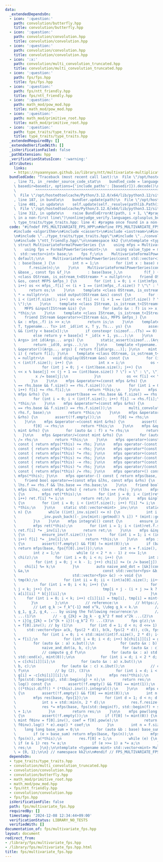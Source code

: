 ```yaml
---
data:
  _extendedDependsOn:
  - icon: ':question:'
    path: convolution/butterfly.hpp
    title: convolution/butterfly.hpp
  - icon: ':question:'
    path: convolution/convolution.hpp
    title: convolution/convolution.hpp
  - icon: ':question:'
    path: convolution/convolution.hpp
    title: convolution/convolution.hpp
  - icon: ':x:'
    path: convolution/multi_convolution_truncated.hpp
    title: convolution/multi_convolution_truncated.hpp
  - icon: ':question:'
    path: fps/fps.hpp
    title: fps/fps.hpp
  - icon: ':question:'
    path: fps/ntt_friendly.hpp
    title: fps/ntt_friendly.hpp
  - icon: ':question:'
    path: math_mod/pow_mod.hpp
    title: math_mod/pow_mod.hpp
  - icon: ':question:'
    path: math_mod/primitive_root.hpp
    title: math_mod/primitive_root.hpp
  - icon: ':question:'
    path: type_traits/type_traits.hpp
    title: type_traits/type_traits.hpp
  _extendedRequiredBy: []
  _extendedVerifiedWith: []
  _isVerificationFailed: false
  _pathExtension: hpp
  _verificationStatusIcon: ':warning:'
  attributes:
    links:
    - https://nyaannyaan.github.io/library/ntt/multivariate-multiplication.hpp
  bundledCode: "Traceback (most recent call last):\n  File \"/opt/hostedtoolcache/Python/3.12.0/x64/lib/python3.12/site-packages/onlinejudge_verify/documentation/build.py\"\
    , line 71, in _render_source_code_stat\n    bundled_code = language.bundle(stat.path,\
    \ basedir=basedir, options={'include_paths': [basedir]}).decode()\n          \
    \         ^^^^^^^^^^^^^^^^^^^^^^^^^^^^^^^^^^^^^^^^^^^^^^^^^^^^^^^^^^^^^^^^^^^^^^^^^^^^^^^^^\n\
    \  File \"/opt/hostedtoolcache/Python/3.12.0/x64/lib/python3.12/site-packages/onlinejudge_verify/languages/cplusplus.py\"\
    , line 187, in bundle\n    bundler.update(path)\n  File \"/opt/hostedtoolcache/Python/3.12.0/x64/lib/python3.12/site-packages/onlinejudge_verify/languages/cplusplus_bundle.py\"\
    , line 401, in update\n    self.update(self._resolve(pathlib.Path(included), included_from=path))\n\
    \  File \"/opt/hostedtoolcache/Python/3.12.0/x64/lib/python3.12/site-packages/onlinejudge_verify/languages/cplusplus_bundle.py\"\
    , line 312, in update\n    raise BundleErrorAt(path, i + 1, \"#pragma once found\
    \ in a non-first line\")\nonlinejudge_verify.languages.cplusplus_bundle.BundleErrorAt:\
    \ type_traits/type_traits.hpp: line 4: #pragma once found in a non-first line\n"
  code: "#ifndef FPS_MULTIVARIATE_FPS_HPP\n#define FPS_MULTIVARIATE_FPS_HPP 1\n\n\
    #include <algorithm>\n#include <cassert>\n#include <iostream>\n#include <vector>\n\
    \n#include \"../type_traits/type_traits.hpp\"\n#include \"../convolution/multi_convolution_truncated.hpp\"\
    \n#include \"ntt_friendly.hpp\"\n\nnamespace kk2 {\n\ntemplate <typename mint>\
    \ struct MultivariateFormalPowerSeries {\n    using mfps = MultivariateFormalPowerSeries;\n\
    \    using fps = FormalPowerSeries<mint>;\n    using value_type = mint;\n\n  \
    \  std::vector<int> base;\n    fps f;\n\n    MultivariateFormalPowerSeries() =\
    \ default;\n\n    MultivariateFormalPowerSeries(const std::vector<int> &base_)\
    \ : base(base_) {\n        int n = 1;\n        for (int x : base) n *= x;\n  \
    \      f.resize(n);\n    }\n\n    MultivariateFormalPowerSeries(const std::vector<int>\
    \ &base_, const fps &f_)\n        : base(base_),\n          f(f_) {}\n\n    template\
    \ <class OStream, is_ostream_t<OStream> * = nullptr>\n    friend OStream &operator<<(OStream\
    \ &os, const MFPS &mfps_) {\n        for (int i = 0; i < (int)mfps_.f.size();\
    \ i++) os << mfps_.f[i] << (i + 1 == (int)mfps_.f.size() ? \"\" : \" \");\n  \
    \      return os;\n    }\n\n    template <class OStream, is_ostream_t<OStream>\
    \ * = nullptr>\n    void output(OStream &os) const {\n        for (int i = 0;\
    \ i < (int)f.size(); i++) os << f[i] << (i + 1 == (int)f.size() ? \"\\n\" : \"\
    \ \");\n    }\n\n    template <class IStream, is_istream_t<IStream> * = nullptr>\n\
    \    MFPS &input(IStream &is) {\n        for (auto &x : f) is >> x;\n        return\
    \ *this;\n    }\n\n    template <class IStream, is_istream_t<IStream> * = nullptr>\n\
    \    friend IStream &operator>>(IStream &is, MFPS &mfps_) {\n        for (auto\
    \ &x : mfps_.f) is >> x;\n        return is;\n    }\n\n    template <typename\
    \ T, typename... Ts> int _id(int x, T y, Ts... ys) {\n        assert(x < (int)base.size()\
    \ && (int)y < base[x]);\n        if constexpr (sizeof...(Ts) == 0) return y;\n\
    \        else return y + base[x] * _id(x + 1, ys...);\n    }\n\n    template <typename...\
    \ Args> int id(Args... args) {\n        static_assert(sizeof...(Args) > 0);\n\
    \        return _id(0, args...);\n    }\n\n    template <typename... Args> mint\
    \ &operator()(Args... args) { return f[id(args...)]; }\n\n    mint &operator[](int\
    \ i) { return f[i]; }\n\n    template <class OStream, is_ostream_t<OStream> *\
    \ = nullptr>\n    void display(OStream &os) const {\n        for (int i = 0; i\
    \ < (int)f.size(); i++) {\n            int x = i;\n            os << \"f(\";\n\
    \            for (int j = 0; j < (int)base.size(); j++) {\n                os\
    \ << x % base[j] << (j + 1 == (int)base.size() ? \") = \" : \", \");\n       \
    \         x /= base[j];\n            }\n            os << f[i] << \"\\n\";\n \
    \       }\n    }\n\n    mfps &operator+=(const mfps &rhs) {\n        assert(base\
    \ == rhs.base && f.size() == rhs.f.size());\n        for (int i = 0; i < (int)f.size();\
    \ i++) f[i] += rhs.f[i];\n        return *this;\n    }\n\n    mfps &operator-=(const\
    \ mfps &rhs) {\n        assert(base == rhs.base && f.size() == rhs.f.size());\n\
    \        for (int i = 0; i < (int)f.size(); i++) f[i] -= rhs.f[i];\n        return\
    \ *this;\n    }\n\n    mfps &operator*=(const mfps &rhs) {\n        assert(base\
    \ == rhs.base && f.size() == rhs.f.size());\n        multi_convolution_truncated(f,\
    \ rhs.f, base);\n        return *this;\n    }\n\n    mfps &operator+=(const mint\
    \ &rhs) {\n        assert(!f.empty());\n        f[0] += rhs;\n        return *this;\n\
    \    }\n\n    mfps &operator-=(const mint &rhs) {\n        assert(!f.empty());\n\
    \        f[0] -= rhs;\n        return *this;\n    }\n\n    mfps &operator*=(const\
    \ mint &rhs) {\n        for (auto &x : f) x *= rhs;\n        return *this;\n \
    \   }\n\n    mfps &operator/=(const mint &rhs) {\n        for (auto &x : f) x\
    \ /= rhs;\n        return *this;\n    }\n\n    mfps operator+(const mfps &rhs)\
    \ const { return mfps(*this) += rhs; }\n\n    mfps operator-(const mfps &rhs)\
    \ const { return mfps(*this) -= rhs; }\n\n    mfps operator*(const mfps &rhs)\
    \ const { return mfps(*this) *= rhs; }\n\n    mfps operator+(const mint &rhs)\
    \ const { return mfps(*this) += rhs; }\n\n    mfps operator-(const mint &rhs)\
    \ const { return mfps(*this) -= rhs; }\n\n    mfps operator*(const mint &rhs)\
    \ const { return mfps(*this) *= rhs; }\n\n    mfps operator/(const mint &rhs)\
    \ const { return mfps(*this) /= rhs; }\n\n    mfps operator+() const { return\
    \ mfps(*this); }\n\n    mfps operator-() const { return mfps(base, -f); }\n\n\
    \    friend bool operator==(const mfps &lhs, const mfps &rhs) {\n        return\
    \ lhs.f == rhs.f && lhs.base == rhs.base;\n    }\n\n    friend bool operator!=(const\
    \ mfps &lhs, const mfps &rhs) { return !(lhs == rhs); }\n\n    mfps diff() const\
    \ {\n        mfps ret(*this);\n        for (int i = 0; i < (int)ret.f.size();\
    \ i++) ret.f[i] *= i;\n        return ret;\n    }\n\n    mfps &inplace_diff()\
    \ {\n        for (int i = 0; i < (int)f.size(); i++) f[i] *= i;\n        return\
    \ *this;\n    }\n\n    static std::vector<mint> _inv;\n\n    static void ensure_inv(int\
    \ n) {\n        while ((int)_inv.size() <= n) {\n            int i = _inv.size();\n\
    \            _inv.push_back((-_inv[mint::getmod() % i]) * (mint::getmod() / i));\n\
    \        }\n    }\n\n    mfps integral() const {\n        ensure_inv(f.size());\n\
    \        mfps ret(*this);\n        for (int i = 1; i < (int)ret.f.size(); i++)\
    \ ret.f[i] *= _inv[i];\n        return ret;\n    }\n\n    mfps &inplace_int()\
    \ {\n        ensure_inv(f.size());\n        for (int i = 1; i < (int)f.size();\
    \ i++) f[i] *= _inv[i];\n        return *this;\n    }\n\n    mfps inv() const\
    \ {\n        assert(!f.empty() && f[0] != mint(0));\n        if (base.empty())\
    \ return mfps(base, fps{f[0].inv()});\n\n        int n = f.size(), k = base.size();\n\
    \        int z = 1;\n        while (z < 2 * n - 1) z <<= 1;\n        std::vector<int>\
    \ chi(z);\n        for (int i = 0; i < n; i++) {\n            int x = i;\n   \
    \         for (int j = 0; j < k - 1; j++) chi[i] += (x /= base[j]);\n        \
    \    chi[i] %= k;\n        }\n        auto naive_and_dot = [&k](const std::vector<fps>\
    \ &a,\n                                  const std::vector<fps> &b,\n        \
    \                          std::vector<fps> &c) -> void {\n            std::vector<mint>\
    \ tmp(k);\n            for (int ii = 0; ii < (int)a[0].size(); ii++) {\n     \
    \           for (int i = 0; i < k; i++) {\n                    for (int j = 0;\
    \ j < k; j++) {\n                        tmp[i + j - (i + j >= k ? k : 0)] +=\
    \ a[i][ii] * b[j][ii];\n                    }\n                }\n           \
    \     for (int i = 0; i < k; i++) c[i][ii] = tmp[i], tmp[i] = mint{0};\n     \
    \       }\n        };\n\n        // reference:\n        // https://nyaannyaan.github.io/library/ntt/multivariate-multiplication.hpp\n\
    \        // Let g_k := f_k^{-1} mod x^k, \\deg g_k < k.\n        // Then we obtain\
    \ g_1, g_2, g_4, ... by using the following recurrence:\n        // - g_1 = (f_0)^{-1}\
    \ ...(1)\n        // - g_{2k} = 2g_k - g_k^2 f mod x^2k ...(2)\n        // - [x^{k\
    \ + i}]g_{2k} = [x^{k + i}](-g_k^2 f) ...(3)\n        fps g(z);\n        g[0]\
    \ = f[0].inv(); // by (1)\n        for (int d = 1; d < n; d <<= 1) {\n       \
    \     std::vector<fps> a(k, fps(2 * d)), b(k, fps(2 * d)), c(k, fps(2 * d));\n\
    \            for (int i = 0; i < std::min((int)f.size(), 2 * d); i++) a[chi[i]][i]\
    \ = f[i];\n            for (int i = 0; i < d; i++) b[chi[i]][i] = g[i];\n    \
    \        for (auto &x : a) x.but();\n            for (auto &x : b) x.but();\n\
    \            naive_and_dot(a, b, c);\n            for (auto &x : c) x.ibut();\n\
    \            // compute g_d f\n\n            for (auto &x : a) std::fill(std::begin(x),\
    \ std::end(x), mint(0));\n\n            for (int i = d; i < 2 * d; i++) a[chi[i]][i]\
    \ = c[chi[i]][i];\n            for (auto &x : a) x.but();\n            naive_and_dot(a,\
    \ b, c);\n            for (auto &x : c) x.ibut();\n            // compute g_d^2\
    \ f\n\n            // by (2), (3)\n            for (int i = d; i < 2 * d; i++)\
    \ g[i] = -c[chi[i]][i];\n        }\n        mfps res(*this);\n        res.f =\
    \ fps(std::begin(g), std::begin(g) + n);\n        return res;\n    }\n\n    mfps\
    \ log() const {\n        assert(!f.empty() && f[0] == mint(1));\n        return\
    \ ((*this).diff() * (*this).inv()).integral();\n    }\n\n    mfps exp() const\
    \ {\n        assert(!f.empty() && f[0] == mint(0));\n        int n = f.size();\n\
    \        mfps res(base, fps{1});\n        for (int d = 1; d < n; d <<= 1) {\n\
    \            int s = std::min(n, 2 * d);\n            res.f.resize(s, mint(0));\n\
    \            res *= mfps(base, fps(std::begin(f), std::begin(f) + s)) - res.log()\
    \ + 1;\n        }\n        return res;\n    }\n\n    mfps pow(long long e) const\
    \ {\n        assert(!f.empty());\n        if (f[0] != mint(0)) {\n           \
    \ mint f0inv = f[0].inv(), coef = f[0].pow(e);\n            return (((*this) *\
    \ f0inv).log() * e).exp() * coef;\n        }\n        int n = f.size();\n    \
    \    long long base_sum = 0;\n        for (auto &b : base) base_sum += b - 1;\n\
    \        if (e > base_sum) return mfps(base, fps(n));\n        mfps res(base,\
    \ fps(n)), a(*this);\n        res.f[0] = 1;\n        while (e) {\n           \
    \ if (e & 1) res *= a;\n            if (e >>= 1) a *= a;\n        }\n        return\
    \ res;\n    }\n};\n\ntemplate <typename mint> std::vector<mint> MultivariateFormalPowerSeries<mint>::_inv\
    \ = {0, 1};\n\n} // namespace kk2\n\n#endif // FPS_MULTIVARIATE_FPS_HPP\n"
  dependsOn:
  - type_traits/type_traits.hpp
  - convolution/multi_convolution_truncated.hpp
  - convolution/convolution.hpp
  - convolution/butterfly.hpp
  - math_mod/primitive_root.hpp
  - math_mod/pow_mod.hpp
  - fps/ntt_friendly.hpp
  - convolution/convolution.hpp
  - fps/fps.hpp
  isVerificationFile: false
  path: fps/multivariate_fps.hpp
  requiredBy: []
  timestamp: '2024-12-08 12:34:44+09:00'
  verificationStatus: LIBRARY_NO_TESTS
  verifiedWith: []
documentation_of: fps/multivariate_fps.hpp
layout: document
redirect_from:
- /library/fps/multivariate_fps.hpp
- /library/fps/multivariate_fps.hpp.html
title: fps/multivariate_fps.hpp
---
```

